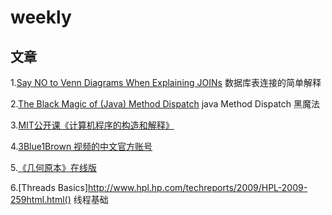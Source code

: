 # weekly

## 文章
1.[Say NO to Venn Diagrams When Explaining JOINs](https://blog.jooq.org/2016/07/05/say-no-to-venn-diagrams-when-explaining-joins/)
数据库表连接的简单解释

2.[The Black Magic of (Java) Method Dispatch](https://shipilev.net/blog/2015/black-magic-method-dispatch/)
java Method Dispatch 黑魔法

3.[MIT公开课《计算机程序的构造和解释》](https://www.easemob.com/news/2115)

4.[3Blue1Brown 视频的中文官方账号](https://space.bilibili.com/88461692/video)

5.[《几何原本》在线版](https://www.c82.net/euclid/)

6.[Threads Basics]http://www.hpl.hp.com/techreports/2009/HPL-2009-259html.html()
线程基础

